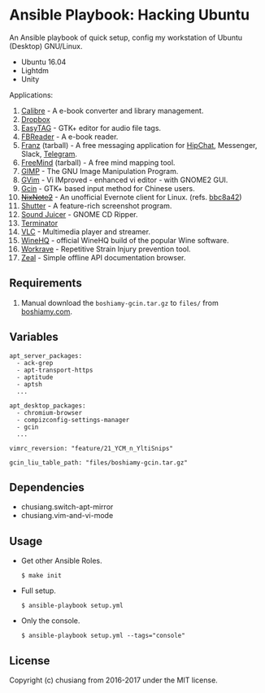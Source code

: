 # Ansible Playbook: Hacking Ubuntu

An Ansible playbook of quick setup, config my workstation of Ubuntu (Desktop) GNU/Linux.

- Ubuntu 16.04
- Lightdm
- Unity

Applications:

1. [Calibre](https://calibre-ebook.com/) - A e-book converter and library management.
1. [Dropbox](https://www.dropbox.com/)
1. [EasyTAG](https://wiki.gnome.org/Apps/EasyTAG) - GTK+ editor for audio file tags.
1. [FBReader](https://fbreader.org/) - A e-book reader.
1. [Franz](http://meetfranz.com/) (tarball) - A free messaging application for [HipChat](https://www.hipchat.com/), Messenger, Slack, [Telegram](https://telegram.org/).
1. [FreeMind](http://freemind.sourceforge.net/wiki/index.php/Main_Page) (tarball) - A free mind mapping tool.
1. [GIMP](http://www.gimp.org/) - The GNU Image Manipulation Program.
1. [GVim](http://www.vim.org/) - Vi IMproved - enhanced vi editor - with GNOME2 GUI.
1. [Gcin](http://hyperrate.com/dir.php?eid=67) - GTK+ based input method for Chinese users.
1. ~~[NixNote2](https://github.com/baumgarr/nixnote2)~~ - An unofficial Evernote client for Linux. (refs. [bbc8a42](https://github.com/chusiang/hacking-ubuntu.ansible/commit/bbc8a42b952d03e0d7f9941d2a5a700b746901df))
1. [Shutter](http://shutter-project.org/) - A feature-rich screenshot program.
1. [Sound Juicer](https://github.com/GNOME/sound-juicer) - GNOME CD Ripper.
1. [Terminator](https://gnometerminator.blogspot.tw/)
1. [VLC](http://www.videolan.org/) - Multimedia player and streamer.
1. [WineHQ](https://wiki.winehq.org/Ubuntu) - official WineHQ build of the popular Wine software.
1. [Workrave](http://www.workrave.org/) - Repetitive Strain Injury prevention tool.
1. [Zeal](https://zealdocs.org/) - Simple offline API documentation browser.

## Requirements

1. Manual download the `boshiamy-gcin.tar.gz` to `files/` from [boshiamy.com](https://boshiamy.com).

## Variables

```
apt_server_packages:
  - ack-grep
  - apt-transport-https
  - aptitude
  - aptsh
  ...

apt_desktop_packages:
  - chromium-browser
  - compizconfig-settings-manager
  - gcin
  ...

vimrc_reversion: "feature/21_YCM_n_YltiSnips"

gcin_liu_table_path: "files/boshiamy-gcin.tar.gz"
```

## Dependencies

- chusiang.switch-apt-mirror
- chusiang.vim-and-vi-mode

## Usage

- Get other Ansible Roles.

  ```
  $ make init
  ```

- Full setup.

  ```
  $ ansible-playbook setup.yml
  ```

- Only the console.

  ```
  $ ansible-playbook setup.yml --tags="console"
  ```

## License

Copyright (c) chusiang from 2016-2017 under the MIT license.

